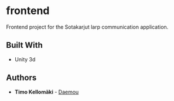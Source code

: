 # frontend

Frontend project for the Sotakarjut larp communication application.

## Built With

* Unity 3d

## Authors

* **Timo Kellomäki** - [Daemou](https://github.com/Daemou)
